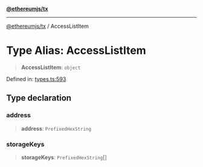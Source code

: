 [**@ethereumjs/tx**](../README.md)

***

[@ethereumjs/tx](../README.md) / AccessListItem

# Type Alias: AccessListItem

> **AccessListItem**: `object`

Defined in: [types.ts:593](https://github.com/Dargon789/ethereumjs-monorepo/blob/master/packages/tx/src/types.ts#L593)

## Type declaration

### address

> **address**: `PrefixedHexString`

### storageKeys

> **storageKeys**: `PrefixedHexString`[]
